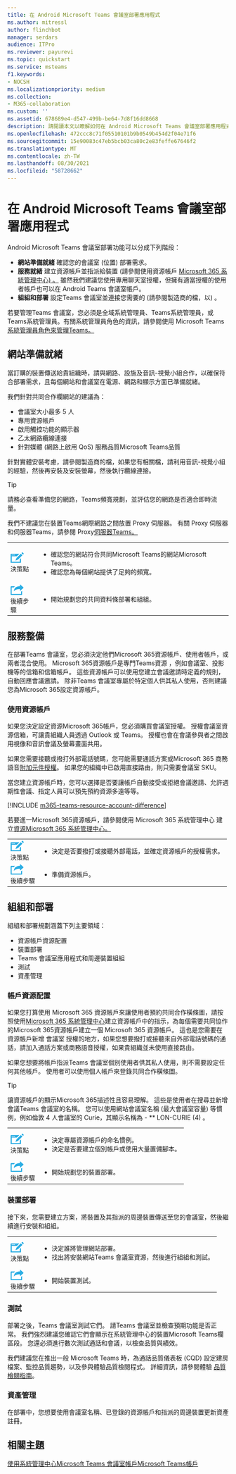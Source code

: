 ```yaml
---
title: 在 Android Microsoft Teams 會議室部署應用程式
ms.author: mitressl
author: flinchbot
manager: serdars
audience: ITPro
ms.reviewer: payurevi
ms.topic: quickstart
ms.service: msteams
f1.keywords:
- NOCSH
ms.localizationpriority: medium
ms.collection:
- M365-collaboration
ms.custom: ''
ms.assetid: 678689e4-d547-499b-be64-7d8f16dd8668
description: 請閱讀本文以瞭解如何在 Android Microsoft Teams 會議室部署應用程式。
ms.openlocfilehash: 472ccc8c71f05510101b9b0549b454d2f04e71f6
ms.sourcegitcommit: 15e90083c47eb5bcb03ca80c2e83feffe67646f2
ms.translationtype: MT
ms.contentlocale: zh-TW
ms.lasthandoff: 08/30/2021
ms.locfileid: "58728662"
---
```

# <a name="deploy-microsoft-teams-rooms-on-android"></a>在 Android Microsoft Teams 會議室部署應用程式

Android Microsoft Teams 會議室部署功能可以分成下列階段：

- **網站準備就緒** 確認您的會議室 (位置) 部署需求。
- **服務就緒** 建立資源帳戶並指派給裝置 (請參閱使用資源帳戶 [Microsoft 365 系統管理中心) 。](resource-account-ui.md) 雖然我們建議您使用專用聊天室授權，但擁有適當授權的使用者帳戶也可以在 Android Teams 會議室帳戶。
- **組組和部署** 設定Teams 會議室並連接您需要的 (請參閱製造商的檔，以) 。

若要管理Teams 會議室，您必須是全域系統管理員、Teams系統管理員，或Teams系統管理員。有關系統管理員角色的資訊，請參閱使用 Microsoft Teams[系統管理員角色來管理Teams。](../using-admin-roles.md)

## <a name="site-readiness"></a>網站準備就緒

當訂購的裝置傳送給貴組織時，請與網路、設施及音訊-視覺小組合作，以確保符合部署需求，且每個網站和會議室在電源、網路和顯示方面已準備就緒。

我們針對共同合作欄網站的建議為：

- 會議室大小最多 5 人
- 專用資源帳戶
- 啟用觸控功能的顯示器
- 乙太網路纜線連接
- 針對媒體 (網路上啟用 QoS) 服務品質Microsoft Teams品質

針對實體安裝考慮，請參閱製造商的檔，如果您有相關檔，請利用音訊-視覺小組的經驗，然後再安裝及安裝螢幕，然後執行纜線連接。

> [!TIP]
> 請務必查看準備您的網路，Teams頻寬規劃，並評估您的網路是否適合即時流量。 [](../prepare-network.md)
>
> 我們不建議您在裝置Teams網際網路之間放置 Proxy 伺服器。 有關 Proxy 伺服器和伺服器Teams，請參閱 Proxy[伺服器Teams。](../proxy-servers-for-skype-for-business-online.md)

|    |     |
|-----------|------------|
| ![描述決策點的圖示。](../media/audio_conferencing_image7.png) <br/>決策點|<ul><li>確認您的網站符合共同Microsoft Teams的網站Microsoft Teams。</li><li>確認您為每個網站提供了足夠的頻寬。</li></ul>|
| ![描述下一個步驟的圖示。](../media/audio_conferencing_image9.png)<br/>後續步驟|<ul><li>開始規劃您的共同資料條部署和組組。</li></ul>|

## <a name="service-readiness"></a>服務整備

在部署Teams 會議室，您必須決定他們Microsoft 365資源帳戶、使用者帳戶，或兩者混合使用。 Microsoft 365資源帳戶是專門Teams資源 ，例如會議室、投影機等的信箱和信箱帳戶。 這些資源帳戶可以使用您建立會議邀請時定義的規則，自動回應會議邀請。 除非Teams 會議室專屬於特定個人供其私人使用，否則建議您為Microsoft 365設定資源帳戶。

### <a name="using-a-resource-account"></a>使用資源帳戶

如果您決定設定資源Microsoft 365帳戶，您必須購買會議室授權。 授權會議室資源信箱，可讓貴組織人員透過 Outlook 或 Teams。 授權也會在會議參與者之間啟用視像和音訊會議及螢幕畫面共用。

如果您需要接聽或撥打外部電話號碼，您可能需要通話方案或Microsoft 365 商務語音[附加元件授權](../teams-add-on-licensing/microsoft-teams-add-on-licensing.md?tabs=small-business)。 如果您的組織中已啟用直接路由，則只需要會議室 SKU。

當您建立資源帳戶時，您可以選擇是否要讓帳戶自動接受或拒絕會議邀請、允許週期性會議、指定人員可以預先預約資源多遠等等。

[!INCLUDE [m365-teams-resource-account-difference](../includes/m365-teams-resource-account-difference.md)]

若要進一Microsoft 365資源帳戶，請參閱使用 Microsoft 365 系統管理中心 建立[資源Microsoft 365 系統管理中心。](resource-account-ui.md)

|    |     |
|-----------|------------|
| ![描述決策點的圖示。](../media/audio_conferencing_image7.png) <br/>決策點|<ul><li>決定是否要撥打或接聽外部電話，並確定資源帳戶的授權需求。</li></ul>|
| ![描述下一個步驟的圖示。](../media/audio_conferencing_image9.png)<br/>後續步驟|<ul><li>準備資源帳戶。</li></ul>|

## <a name="configuration-and-deployment"></a>組組和部署

組組和部署規劃涵蓋下列主要領域：

- 資源帳戶資源配置
- 裝置部署
- Teams 會議室應用程式和周邊裝置組組
- 測試
- 資產管理

### <a name="account-provisioning"></a>帳戶資源配置

如果您打算使用 Microsoft 365 資源帳戶來讓使用者預約共同合作橫條圖，請按照使用[Microsoft 365 系統管理中心](resource-account-ui.md)建立資源帳戶中的指示，為每個需要共同協作的Microsoft 365資源帳戶建立一個 Microsoft 365 資源帳戶。 這也是您需要在資源帳戶新增 會議室 授權的地方，如果您想要撥打或接聽來自外部電話號碼的通話，請加入通話方案或商務語音授權，如果貴組織並未使用直接路由。

如果您想要將帳戶指派Teams 會議室個別使用者供其私人使用，則不需要設定任何其他帳戶。 使用者可以使用個人帳戶來登錄共同合作橫條圖。

> [!TIP]
> 讓資源帳戶的顯示Microsoft 365描述性且容易理解。 這些是使用者在搜尋並新增會議Teams 會議室的名稱。 您可以使用網站會議室名稱 (最大會議室容量) 等慣例，例如倫敦 4 人會議室的 Curie，其顯示名稱為 - ** LON-CURIE (4) 。 

|    |     |
|-----------|------------|
| ![描述決策點的圖示。](../media/audio_conferencing_image7.png) <br/>決策點|<ul><li>決定專屬資源帳戶的命名慣例。</li><li>決定是否要建立個別帳戶或使用大量置備腳本。</li></ul>|
| ![描述下一個步驟的圖示。](../media/audio_conferencing_image9.png)<br/>後續步驟|<ul><li>開始規劃您的裝置部署。</li></ul>|

### <a name="device-deployment"></a>裝置部署

接下來，您需要建立方案，將裝置及其指派的周邊裝置傳送至您的會議室，然後繼續進行安裝和組組。

|    |     |
|-----------|------------|
| ![描述決策點的圖示。](../media/audio_conferencing_image7.png) <br/>決策點|<ul><li>決定誰將管理網站部署。</li><li> 找出將安裝網站Teams 會議室資源，然後進行組組和測試。</li></ul>|
| ![描述下一個步驟的圖示。](../media/audio_conferencing_image9.png)<br/>後續步驟|<ul><li>開始裝置測試。</li></ul>|

### <a name="testing"></a>測試

部署之後，Teams 會議室測試它們。 請Teams 會議室並檢查預期功能是否正常。 我們強烈建議您確認它們會顯示在系統管理中心的裝置Microsoft Teams欄區段。  您還必須進行數次測試通話和會議，以檢查品質與績效。

我們建議您在推出一般 Microsoft Teams 時，為通話品質儀表板 (CQD) 設定建房檔案、監控品質趨勢，以及參與體驗品質檢閱程式。 詳細資訊，請參閱體驗 [品質檢閱指南](../quality-of-experience-review-guide.md)。

### <a name="asset-management"></a>資產管理

在部署中，您想要使用會議室名稱、已登錄的資源帳戶和指派的周邊裝置更新資產註冊。

## <a name="related-topics"></a>相關主題

[使用系統管理中心Microsoft Teams 會議室帳戶Microsoft Teams帳戶](resource-account-ui.md)

<!-- [Configure accounts for collaboration bars for Microsoft Teams using PowerShell](resource-account-ps.md) -->